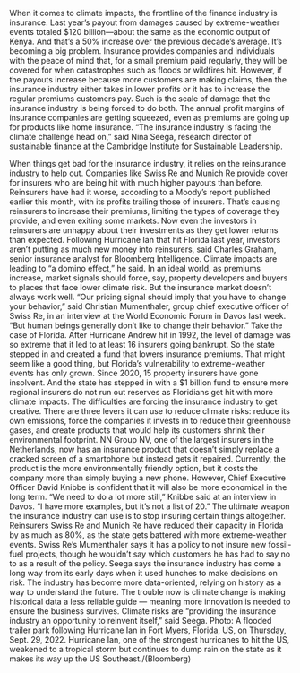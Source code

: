 When it comes to climate impacts, the frontline of the finance industry is insurance. Last year’s payout from damages caused by extreme-weather events totaled $120 billion—about the same as the economic output of Kenya. And that’s a 50% increase over the previous decade’s average.
It’s becoming a big problem. Insurance provides companies and individuals with the peace of mind that, for a small premium paid regularly, they will be covered for when catastrophes such as floods or wildfires hit. However, if the payouts increase because more customers are making claims, then the insurance industry either takes in lower profits or it has to increase the regular premiums customers pay.
Such is the scale of damage that the insurance industry is being forced to do both. The annual profit margins of insurance companies are getting squeezed, even as premiums are going up for products like home insurance. “The insurance industry is facing the climate challenge head on,” said Nina Seega, research director of sustainable finance at the Cambridge Institute for Sustainable Leadership.

When things get bad for the insurance industry, it relies on the reinsurance industry to help out. Companies like Swiss Re and Munich Re provide cover for insurers who are being hit with much higher payouts than before. Reinsurers have had it worse, according to a Moody’s report published earlier this month, with its profits trailing those of insurers. That’s causing reinsurers to increase their premiums, limiting the types of coverage they provide, and even exiting some markets.
Now even the investors in reinsurers are unhappy about their investments as they get lower returns than expected. Following Hurricane Ian that hit Florida last year, investors aren’t putting as much new money into reinsurers, said Charles Graham, senior insurance analyst for Bloomberg Intelligence. Climate impacts are leading to “a domino effect,” he said.
In an ideal world, as premiums increase, market signals should force, say, property developers and buyers to places that face lower climate risk. But the insurance market doesn’t always work well.
“Our pricing signal should imply that you have to change your behavior,” said Christian Mumenthaler, group chief executive officer of Swiss Re, in an interview at the World Economic Forum in Davos last week. “But human beings generally don’t like to change their behavior.”
Take the case of Florida. After Hurricane Andrew hit in 1992, the level of damage was so extreme that it led to at least 16 insurers going bankrupt. So the state stepped in and created a fund that lowers insurance premiums.
That might seem like a good thing, but Florida’s vulnerability to extreme-weather events has only grown. Since 2020, 15 property insurers have gone insolvent. And the state has stepped in with a $1 billion fund to ensure more regional insurers do not run out reserves as Floridians get hit with more climate impacts.
The difficulties are forcing the insurance industry to get creative. There are three levers it can use to reduce climate risks: reduce its own emissions, force the companies it invests in to reduce their greenhouse gases, and create products that would help its customers shrink their environmental footprint.
NN Group NV, one of the largest insurers in the Netherlands, now has an insurance product that doesn’t simply replace a cracked screen of a smartphone but instead gets it repaired. Currently, the product is the more environmentally friendly option, but it costs the company more than simply buying a new phone. However, Chief Executive Officer David Knibbe is confident that it will also be more economical in the long term.
“We need to do a lot more still,” Knibbe said at an interview in Davos. “I have more examples, but it’s not a list of 20.”
The ultimate weapon the insurance industry can use is to stop insuring certain things altogether. Reinsurers Swiss Re and Munich Re have reduced their capacity in Florida by as much as 80%, as the state gets battered with more extreme-weather events. Swiss Re’s Mumenthaler says it has a policy to not insure new fossil-fuel projects, though he wouldn’t say which customers he has had to say no to as a result of the policy.
Seega says the insurance industry has come a long way from its early days when it used hunches to make decisions on risk. The industry has become more data-oriented, relying on history as a way to understand the future. The trouble now is climate change is making historical data a less reliable guide — meaning more innovation is needed to ensure the business survives.
Climate risks are “providing the insurance industry an opportunity to reinvent itself,” said Seega.
Photo: A flooded trailer park following Hurricane Ian in Fort Myers, Florida, US, on Thursday, Sept. 29, 2022. Hurricane Ian, one of the strongest hurricanes to hit the US, weakened to a tropical storm but continues to dump rain on the state as it makes its way up the US Southeast./(Bloomberg)
